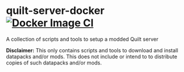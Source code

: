 # quilt-server-docker [![Docker Image CI](https://github.com/matthew-mccall/quilt-server-docker/actions/workflows/docker-image.yml/badge.svg)](https://github.com/matthew-mccall/quilt-server-docker/actions/workflows/docker-image.yml)
A collection of scripts and tools to setup a modded Quilt server

**Disclaimer:** This only contains scripts and tools to download and install datapacks and/or mods. This does not include or intend to to distribute copies of such datapacks and/or mods.
